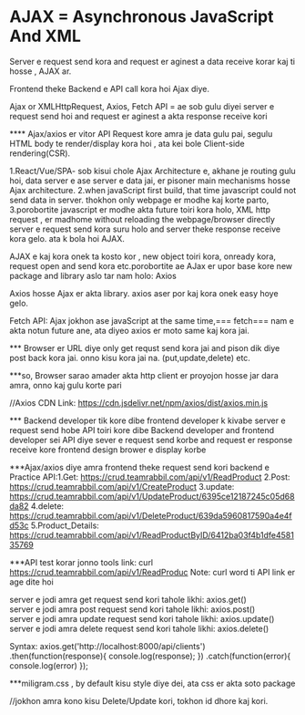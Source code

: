 
AJAX = Asynchronous JavaScript And XML
=======================================
Server e request send kora and request er aginest a data receive korar kaj ti hosse , AJAX ar.

Frontend theke Backend e API call kora hoi Ajax diye.

Ajax or XMLHttpRequest, Axios, Fetch API = ae sob gulu diyei server e request send hoi and request er 
aginest a akta response receive kori

**** Ajax/axios er vitor API Request kore amra je data gulu pai, segulu HTML body te render/display
 kora hoi , ata kei bole Client-side rendering(CSR).
    

1.React/Vue/SPA- sob kisui chole Ajax Architecture e, akhane je routing gulu hoi, data server e ase
server e data jai, er pisoner main mechanisms hosse Ajax architecture.
2.when javaScript first build, that time javascript could not send data in server. thokhon only webpage er 
modhe kaj korte parto, 
3.porobortite javascript er modhe akta future toiri kora holo, XML http request , er madhome without reloading the webpage/browser directly server e request send kora suru holo and server theke response receive kora gelo. ata k bola hoi AJAX.

AJAX e kaj kora onek ta kosto kor , new object toiri kora, onready kora, request open and send kora etc.porobortite ae AJax er upor base kore new package and library aslo tar nam holo: Axios

Axios hosse Ajax er akta library. axios aser por kaj kora onek easy hoye gelo.

Fetch API: Ajax jokhon ase javaScript at the same time,=== fetch=== nam e akta notun future ane, ata diyeo axios er moto same kaj kora jai. 


*** Browser er URL diye only get requst send kora jai and pison dik diye post back kora jai. onno kisu kora jai na. (put,update,delete) etc.

***so, Browser sarao amader akta http client er proyojon hosse jar dara amra, onno kaj gulu korte pari



//Axios CDN Link: https://cdn.jsdelivr.net/npm/axios/dist/axios.min.js 


*** Backend developer tik kore dibe frontend developer k kivabe server e request send hobe
    API toiri kore dibe Backend developer and frontend developer sei API diye sever e request send korbe
    and request er response receive kore frontend design brower e display korbe


***Ajax/axios  diye amra frontend theke request send kori backend e 
 Practice API:1.Get:    https://crud.teamrabbil.com/api/v1/ReadProduct
              2.Post:   https://crud.teamrabbil.com/api/v1/CreateProduct
              3.update: https://crud.teamrabbil.com/api/v1/UpdateProduct/6395ce12187245c05d68da82
              4.delete: https://crud.teamrabbil.com/api/v1/DeleteProduct/639da5960817590a4e4fd53c
            5.Product_Details: https://crud.teamrabbil.com/api/v1/ReadProductByID/6412ba03f4b1dfe458135769



***API test korar jonno tools link: curl  https://crud.teamrabbil.com/api/v1/ReadProduc 
  Note: curl word ti API link er age dite hoi

server e jodi amra get request send kori tahole likhi: axios.get()         
server e jodi amra post request send kori tahole likhi: axios.post()         
server e jodi amra update request send kori tahole likhi: axios.update()         
server e jodi amra delete request send kori tahole likhi: axios.delete()  


Syntax: axios.get('http://localhost:8000/api/clients')
        .then(function(response){
            console.log(response);
        })
        .catch(function(error){
            console.log(error)
        });


***miligram.css , by default kisu style diye dei, ata css er akta soto package






//jokhon amra kono kisu Delete/Update kori, tokhon id dhore kaj kori.
